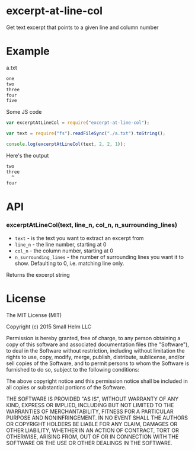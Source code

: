 # excerpt-at-line-col
Get text excerpt that points to a given line and column number

# Example
a.txt
```txt
one
two
three
four
five
```
Some JS code
```js
var excerptAtLineCol = require("excerpt-at-line-col");

var text = require("fs").readFileSync("./a.txt").toString();

console.log(excerptAtLineCol(text, 2, 2, 1));
```
Here's the output
```txt
two
three
  ^
four
```

# API
### excerptAtLineCol(text, line\_n, col\_n, n\_surrounding\_lines)
 * `text` - is the text you want to extract an excerpt from
 * `line_n` -  the line number, starting at 0
 * `col_n` - the column number, starting at 0
 * `n_surrounding_lines` - the number of surrounding lines you want it to show. Defaulting to 0, i.e. matching line only.

Returns the excerpt string

# License

The MIT License (MIT)

Copyright (c) 2015 Small Helm LLC

Permission is hereby granted, free of charge, to any person obtaining a copy
of this software and associated documentation files (the "Software"), to deal
in the Software without restriction, including without limitation the rights
to use, copy, modify, merge, publish, distribute, sublicense, and/or sell
copies of the Software, and to permit persons to whom the Software is
furnished to do so, subject to the following conditions:

The above copyright notice and this permission notice shall be included in all
copies or substantial portions of the Software.

THE SOFTWARE IS PROVIDED "AS IS", WITHOUT WARRANTY OF ANY KIND, EXPRESS OR
IMPLIED, INCLUDING BUT NOT LIMITED TO THE WARRANTIES OF MERCHANTABILITY,
FITNESS FOR A PARTICULAR PURPOSE AND NONINFRINGEMENT. IN NO EVENT SHALL THE
AUTHORS OR COPYRIGHT HOLDERS BE LIABLE FOR ANY CLAIM, DAMAGES OR OTHER
LIABILITY, WHETHER IN AN ACTION OF CONTRACT, TORT OR OTHERWISE, ARISING FROM,
OUT OF OR IN CONNECTION WITH THE SOFTWARE OR THE USE OR OTHER DEALINGS IN THE
SOFTWARE.
